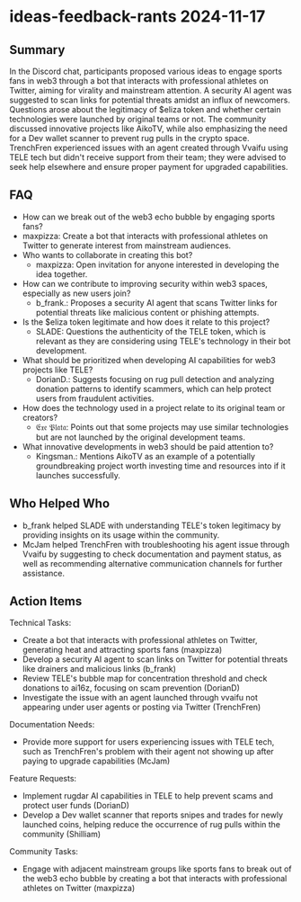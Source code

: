# ideas-feedback-rants 2024-11-17

## Summary

In the Discord chat, participants proposed various ideas to engage sports fans in web3 through a bot that interacts with professional athletes on Twitter, aiming for virality and mainstream attention. A security AI agent was suggested to scan links for potential threats amidst an influx of newcomers. Questions arose about the legitimacy of $eliza token and whether certain technologies were launched by original teams or not. The community discussed innovative projects like AikoTV, while also emphasizing the need for a Dev wallet scanner to prevent rug pulls in the crypto space. TrenchFren experienced issues with an agent created through Vvaifu using TELE tech but didn't receive support from their team; they were advised to seek help elsewhere and ensure proper payment for upgraded capabilities.

## FAQ

- How can we break out of the web3 echo bubble by engaging sports fans?
- maxpizza: Create a bot that interacts with professional athletes on Twitter to generate interest from mainstream audiences.
- Who wants to collaborate in creating this bot?
    - maxpizza: Open invitation for anyone interested in developing the idea together.
- How can we contribute to improving security within web3 spaces, especially as new users join?
    - b_frank.: Proposes a security AI agent that scans Twitter links for potential threats like malicious content or phishing attempts.
- Is the $eliza token legitimate and how does it relate to this project?
    - SLADE: Questions the authenticity of the TELE token, which is relevant as they are considering using TELE's technology in their bot development.
- What should be prioritized when developing AI capabilities for web3 projects like TELE?
    - DorianD.: Suggests focusing on rug pull detection and analyzing donation patterns to identify scammers, which can help protect users from fraudulent activities.
- How does the technology used in a project relate to its original team or creators?
    - 𝔈𝔵𝔢 𝔓𝔩𝔞𝔱𝔞: Points out that some projects may use similar technologies but are not launched by the original development teams.
- What innovative developments in web3 should be paid attention to?
    - Kingsman.: Mentions AikoTV as an example of a potentially groundbreaking project worth investing time and resources into if it launches successfully.

## Who Helped Who

- b_frank helped SLADE with understanding TELE's token legitimacy by providing insights on its usage within the community.
- McJam helped TrenchFren with troubleshooting his agent issue through Vvaifu by suggesting to check documentation and payment status, as well as recommending alternative communication channels for further assistance.

## Action Items

Technical Tasks:

- Create a bot that interacts with professional athletes on Twitter, generating heat and attracting sports fans (maxpizza)
- Develop a security AI agent to scan links on Twitter for potential threats like drainers and malicious links (b_frank)
- Review TELE's bubble map for concentration threshold and check donations to ai16z, focusing on scam prevention (DorianD)
- Investigate the issue with an agent launched through vvaifu not appearing under user agents or posting via Twitter (TrenchFren)

Documentation Needs:

- Provide more support for users experiencing issues with TELE tech, such as TrenchFren's problem with their agent not showing up after paying to upgrade capabilities (McJam)

Feature Requests:

- Implement rugdar AI capabilities in TELE to help prevent scams and protect user funds (DorianD)
- Develop a Dev wallet scanner that reports snipes and trades for newly launched coins, helping reduce the occurrence of rug pulls within the community (Shilliam)

Community Tasks:

- Engage with adjacent mainstream groups like sports fans to break out of the web3 echo bubble by creating a bot that interacts with professional athletes on Twitter (maxpizza)
